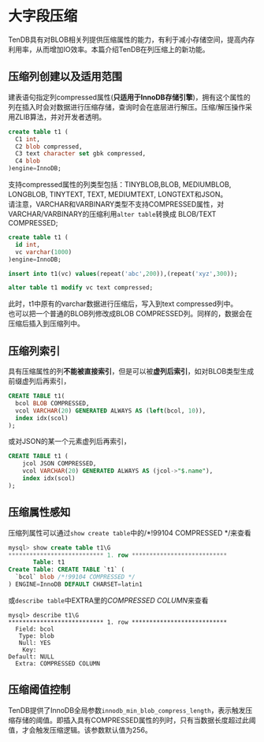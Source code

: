 # 大字段压缩
TenDB具有对BLOB相关列提供压缩属性的能力，有利于减小存储空间，提高内存利用率，从而增加IO效率。本篇介绍TenDB在列压缩上的新功能。

## 压缩列创建以及适用范围
建表语句指定列compressed属性(**只适用于InnoDB存储引擎**)，拥有这个属性的列在插入时会对数据进行压缩存储，查询时会在底层进行解压。压缩/解压操作采用ZLIB算法，并对开发者透明。
```sql
create table t1 (
  C1 int,
  C2 blob compressed,
  C3 text character set gbk compressed,
  C4 blob
)engine=InnoDB;
```
支持compressed属性的列类型包括：TINYBLOB,BLOB, MEDIUMBLOB, LONGBLOB, TINYTEXT, TEXT, MEDIUMTEXT, LONGTEXT和JSON。  
请注意，VARCHAR和VARBINARY类型不支持COMPRESSED属性，对VARCHAR/VARBINARY的压缩利用`alter table`转换成 BLOB/TEXT COMPRESSED; 
```sql
create table t1 (
  id int,
  vc varchar(1000)
)engine=InnoDB;

insert into t1(vc) values(repeat('abc',200)),(repeat('xyz',300));

alter table t1 modify vc text compressed;
```
此时，t1中原有的varchar数据进行压缩后，写入到text compressed列中。  
也可以把一个普通的BLOB列修改成BLOB COMPRESSED列。同样的，数据会在压缩后插入到压缩列中。

## 压缩列索引
具有压缩属性的列**不能被直接索引**，但是可以被**虚列后索引**，如对BLOB类型生成前缀虚列后再索引，
```sql
CREATE TABLE t1(
  bcol BLOB COMPRESSED, 
  vcol VARCHAR(20) GENERATED ALWAYS AS (left(bcol, 10)),
  index idx(scol)
);
```
或对JSON的某一个元素虚列后再索引，
```sql
CREATE TABLE t1 (
    jcol JSON COMPRESSED, 
    vcol VARCHAR(20) GENERATED ALWAYS AS (jcol->"$.name"),
    index idx(scol)
);
```

## 压缩属性感知
压缩列属性可以通过`show create table`中的/*!99104 COMPRESSED */来查看
```sql 
mysql> show create table t1\G
*************************** 1. row ***************************
       Table: t1
Create Table: CREATE TABLE `t1` (
  `bcol` blob /*!99104 COMPRESSED */
) ENGINE=InnoDB DEFAULT CHARSET=latin1
```

或`describe table`中EXTRA里的*COMPRESSED COLUMN*来查看
```
mysql> describe t1\G
*************************** 1. row ***************************
  Field: bcol
   Type: blob
   Null: YES
    Key: 
Default: NULL
  Extra: COMPRESSED COLUMN
```

## 压缩阈值控制
TenDB提供了InnoDB全局参数`innodb_min_blob_compress_length`，表示触发压缩存储的阈值。即插入具有COMPRESSED属性的列时，只有当数据长度超过此阈值，才会触发压缩逻辑。该参数默认值为256。
